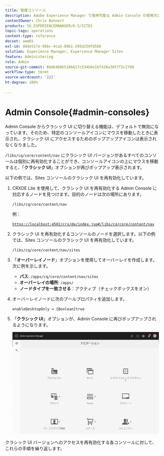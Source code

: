 ```yaml
---
title: 管理コンソール
description: Adobe Experience Manager で使用可能な Admin Console の使用方法について説明します。
contentOwner: Chris Bohnert
products: SG_EXPERIENCEMANAGER/6.5/SITES
topic-tags: operations
content-type: reference
docset: aem65
exl-id: d4de517e-50bc-4ca5-89b1-295d259fd5bb
solution: Experience Manager, Experience Manager Sites
feature: Administering
role: Admin
source-git-commit: 66db4b0b5106617c534b6e1bf428a3057f2c2708
workflow-type: tm+mt
source-wordcount: '221'
ht-degree: 100%

---
```



# Admin Console{#admin-consoles}

Admin Console からクラシック UI に切り替える機能は、デフォルトで無効になっています。そのため、特定のコンソールアイコンにマウスを移動したときに表示され、クラシック UI にアクセスするためのポップアップアイコンは表示されなくなりました。

`/libs/cq/core/content/nav` にクラシック UI バージョンがあるすべてのコンソールは個別に再有効化することができ、コンソールアイコンの上にマウスを移動すると、「**クラシック UI**」オプションが再びポップアップ表示されます。

以下の例では、Sites コンソールのクラシック UI を再有効化しています。

1. CRXDE Lite を使用して、クラシック UI を再有効化する Admin Console に対応するノードを見つけます。目的のノードは次の場所にあります。

   `/libs/cq/core/content/nav`

   例：

   [`https://localhost:4502/crx/de/index.jsp#/libs/cq/core/content/nav`](https://localhost:4502/crx/de/index.jsp#/libs/cq/core/content/nav)

1. クラシック UI を再有効化するコンソールのノードを選択します。以下の例では、Sites コンソールのクラシック UI を再有効化しています。

   `/libs/cq/core/content/nav/sites`

1. 「**オーバーレイノード**」オプションを使用してオーバーレイを作成します。次に例を示します。

   * **パス**: `/apps/cq/core/content/nav/sites`
   * **オーバーレイの場所**: `/apps/`
   * **ノードタイプを一致させる**：アクティブ（チェックボックスをオン）

1. オーバーレイノードに次のブールプロパティを追加します。

   `enableDesktopOnly = {Boolean}true`

1. 「**クラシック UI**」オプションが、Admin Console に再びポップアップされるようになります。

   ![クラシック UI ポップオーバーオプション](assets/syui-01-2019-02-27-15-16-55.png)

クラシック UI バージョンへのアクセスを再有効化する各コンソールに対して、これらの手順を繰り返します。
